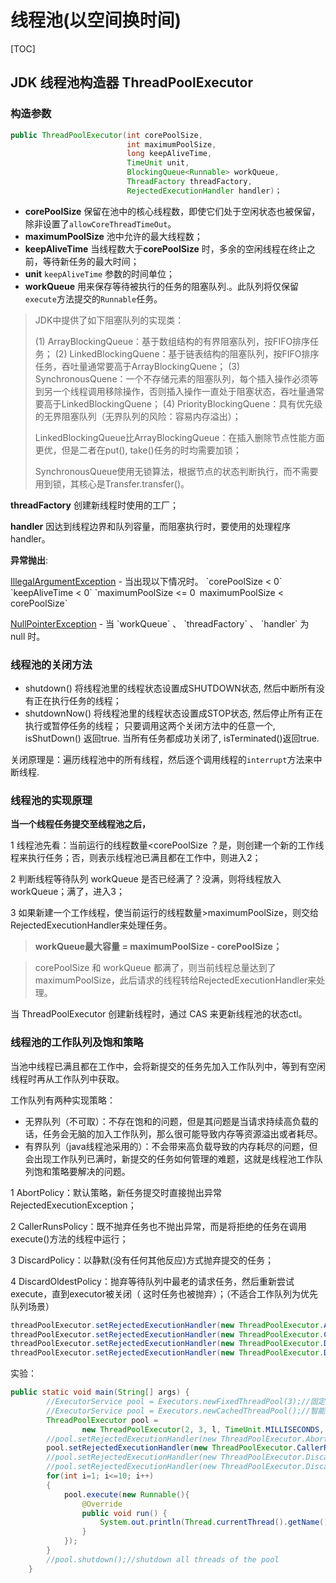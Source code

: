 # 线程池(以空间换时间)

[TOC]

## JDK 线程池构造器 ThreadPoolExecutor

### 构造参数

```java
public ThreadPoolExecutor(int corePoolSize,
                          int maximumPoolSize,
                          long keepAliveTime,
                          TimeUnit unit,
                          BlockingQueue<Runnable> workQueue,
                          ThreadFactory threadFactory,
                          RejectedExecutionHandler handler)；
```

- **corePoolSize** 保留在池中的核心线程数，即使它们处于空闲状态也被保留，除非设置了`allowCoreThreadTimeOut`。
- **maximumPoolSize** 池中允许的最大线程数； 
- **keepAliveTime** 当线程数大于**corePoolSize** 时，多余的空闲线程在终止之前，等待新任务的最大时间；
- **unit**  `keepAliveTime` 参数的时间单位；
- **workQueue** 用来保存等待被执行的任务的阻塞队列.。此队列将仅保留`execute`方法提交的`Runnable`任务。

> JDK中提供了如下阻塞队列的实现类：
>
> (1) ArrayBlockingQueue：基于数组结构的有界阻塞队列，按FIFO排序任务； 
> (2) LinkedBlockingQuene：基于链表结构的阻塞队列，按FIFO排序任务，吞吐量通常要高于ArrayBlockingQuene； 
> (3) SynchronousQuene：一个不存储元素的阻塞队列，每个插入操作必须等到另一个线程调用移除操作，否则插入操作一直处于阻塞状态，吞吐量通常要高于LinkedBlockingQuene； 
> (4) PriorityBlockingQuene：具有优先级的无界阻塞队列（无界队列的风险：容易内存溢出）；
>
> LinkedBlockingQueue比ArrayBlockingQueue：在插入删除节点性能方面更优，但是二者在put(), take()任务的时均需要加锁；
>
> SynchronousQueue使用无锁算法，根据节点的状态判断执行，而不需要用到锁，其核心是Transfer.transfer()。

**threadFactory** 创建新线程时使用的工厂；

**handler** 因达到线程边界和队列容量，而阻塞执行时，要使用的处理程序handler。

**异常抛出**:

[IllegalArgumentException](eclipse-javadoc:☂=test/\/Library\/Java\/JavaVirtualMachines\/openjdk-12.0.2.jdk\/Contents\/Home\/lib\/jrt-fs.jar`java.base;~Ljava.util.concurrent.ThreadFactory;~Ljava.util.concurrent.RejectedExecutionHandler;☂IllegalArgumentException) - 当出现以下情况时。
	`corePoolSize < 0`
	`keepAliveTime < 0`
	`maximumPoolSize <= 0`
	`maximumPoolSize < corePoolSize`

[NullPointerException](eclipse-javadoc:☂=test/\/Library\/Java\/JavaVirtualMachines\/openjdk-12.0.2.jdk\/Contents\/Home\/lib\/jrt-fs.jar`java.base;~Ljava.util.concurrent.ThreadFactory;~Ljava.util.concurrent.RejectedExecutionHandler;☂NullPointerException) - 当 `workQueue` 、 `threadFactory` 、 `handler` 为 null 时。

 

### 线程池的关闭方法

- shutdown() 将线程池里的线程状态设置成SHUTDOWN状态, 然后中断所有没有正在执行任务的线程；
- shutdownNow() 将线程池里的线程状态设置成STOP状态, 然后停止所有正在执行或暂停任务的线程；
  只要调用这两个关闭方法中的任意一个, isShutDown() 返回true. 
  当所有任务都成功关闭了, isTerminated()返回true.

关闭原理是：遍历线程池中的所有线程，然后逐个调用线程的`interrupt`方法来中断线程.



### 线程池的实现原理

**当一个线程任务提交至线程池之后，** 

1 线程池先看：当前运行的线程数量<corePoolSize ？是，则创建一个新的工作线程来执行任务；否，则表示线程池已满且都在工作中，则进入2；

2 判断线程等待队列 workQueue 是否已经满了？没满，则将线程放入 workQueue；满了，进入3；

3 如果新建一个工作线程，使当前运行的线程数量>maximumPoolSize，则交给RejectedExecutionHandler来处理任务。

> **workQueue最大容量 =  maximumPoolSize - corePoolSize；**

> corePoolSize 和 workQueue 都满了，则当前线程总量达到了maximumPoolSize，此后请求的线程转给RejectedExecutionHandler来处理。

当 ThreadPoolExecutor 创建新线程时，通过 CAS 来更新线程池的状态ctl。



### 线程池的工作队列及饱和策略

当池中线程已满且都在工作中，会将新提交的任务先加入工作队列中，等到有空闲线程时再从工作队列中获取。

工作队列有两种实现策略：

- 无界队列（不可取）：不存在饱和的问题，但是其问题是当请求持续高负载的话，任务会无脑的加入工作队列，那么很可能导致内存等资源溢出或者耗尽。
- 有界队列（java线程池采用的）：不会带来高负载导致的内存耗尽的问题，但会出现工作队列已满时，新提交的任务如何管理的难题，这就是线程池工作队列饱和策略要解决的问题。

1 AbortPolicy：默认策略，新任务提交时直接抛出异常RejectedExecutionException；

2 CallerRunsPolicy：既不抛弃任务也不抛出异常，而是将拒绝的任务在调用execute()方法的线程中运行；

3 DiscardPolicy：以静默(没有任何其他反应)方式抛弃提交的任务；

4 DiscardOldestPolicy：抛弃等待队列中最老的请求任务，然后重新尝试execute，直到executor被关闭（ 这时任务也被抛弃）；（不适合工作队列为优先队列场景）

```java
threadPoolExecutor.setRejectedExecutionHandler(new ThreadPoolExecutor.AbortPolicy());
threadPoolExecutor.setRejectedExecutionHandler(new ThreadPoolExecutor.CallerRunsPolicy()));
threadPoolExecutor.setRejectedExecutionHandler(new ThreadPoolExecutor.DiscardPolicy());
threadPoolExecutor.setRejectedExecutionHandler(new ThreadPoolExecutor.DiscardOldestPolicy());
```

实验：

```java
public static void main(String[] args) {
		//ExecutorService pool = Executors.newFixedThreadPool(3);//固定缓存线程数
		//ExecutorService pool = Executors.newCachedThreadPool();//智能缓存线程数
        ThreadPoolExecutor pool = 
        		new ThreadPoolExecutor(2, 3, l, TimeUnit.MILLISECONDS, new LinkedBlockingDeque<>(5));
        //pool.setRejectedExecutionHandler(new ThreadPoolExecutor.AbortPolicy());//default
        pool.setRejectedExecutionHandler(new ThreadPoolExecutor.CallerRunsPolicy());
        //pool.setRejectedExecutionHandler(new ThreadPoolExecutor.DiscardOldestPolicy());
        //pool.setRejectedExecutionHandler(new ThreadPoolExecutor.DiscardPolicy());
		for(int i=1; i<=10; i++)
		{
			pool.execute(new Runnable(){
				@Override
				public void run() {
					System.out.println(Thread.currentThread().getName() + " is running..");
				}
			});
		}
		//pool.shutdown();//shutdown all threads of the pool
	}
```



